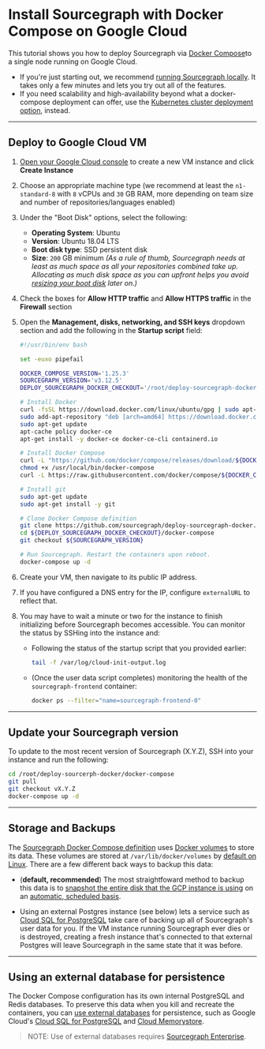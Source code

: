 # Install Sourcegraph with Docker Compose on Google Cloud

This tutorial shows you how to deploy Sourcegraph via [Docker Compose](https://docs.docker.com/compose/)to a single node running on Google Cloud.

* If you're just starting out, we recommend [running Sourcegraph locally](index.md). It takes only a few minutes and lets you try out all of the features.
* If you need scalability and high-availability beyond what a docker-compose deployment can offer, use the [Kubernetes cluster deployment option](https://github.com/sourcegraph/deploy-sourcegraph), instead.

---

## Deploy to Google Cloud VM

1. [Open your Google Cloud console](https://console.cloud.google.com/compute/instances) to create a new VM instance and click **Create Instance**
1. Choose an appropriate machine type (we recommend at least the `n1-standard-8` with `8` vCPUs and `30` GB RAM, more depending on team size and number of repositories/languages enabled)
1. Under the "Boot Disk" options, select the following:

    * **Operating System**: Ubuntu
    * **Version**: Ubuntu 18.04 LTS
    * **Boot disk type**: SSD persistent disk
    * **Size**: `200` GB minimum *(As a rule of thumb, Sourcegraph needs at least as much space as all your repositories combined take up. Allocating as much disk space as you can upfront helps you avoid [resizing your boot disk](https://cloud.google.com/compute/docs/disks/add-persistent-disk#resize_pd) later on.)*

1. Check the boxes for **Allow HTTP traffic** and **Allow HTTPS traffic** in the **Firewall** section
1. Open the **Management, disks, networking, and SSH keys** dropdown section and add the following in the **Startup script** field:

    ```bash
    #!/usr/bin/env bash

    set -euxo pipefail

    DOCKER_COMPOSE_VERSION='1.25.3'
    SOURCEGRAPH_VERSION='v3.12.5'
    DEPLOY_SOURCEGRAPH_DOCKER_CHECKOUT='/root/deploy-sourcegraph-docker'

    # Install Docker
    curl -fsSL https://download.docker.com/linux/ubuntu/gpg | sudo apt-key add -
    sudo add-apt-repository "deb [arch=amd64] https://download.docker.com/linux/ubuntu $(lsb_release -cs) stable"
    sudo apt-get update
    apt-cache policy docker-ce
    apt-get install -y docker-ce docker-ce-cli containerd.io

    # Install Docker Compose
    curl -L "https://github.com/docker/compose/releases/download/${DOCKER_COMPOSE_VERSION}/docker-compose-$(uname -s)-$(uname -m)" -o /usr/local/bin/docker-compose
    chmod +x /usr/local/bin/docker-compose
    curl -L https://raw.githubusercontent.com/docker/compose/${DOCKER_COMPOSE_VERSION}/contrib/completion/bash/docker-compose -o /etc/bash_completion.d/docker-compose

    # Install git
    sudo apt-get update
    sudo apt-get install -y git

    # Clone Docker Compose definition
    git clone https://github.com/sourcegraph/deploy-sourcegraph-docker.git ${DEPLOY_SOURCEGRAPH_DOCKER_CHECKOUT}
    cd ${DEPLOY_SOURCEGRAPH_DOCKER_CHECKOUT}/docker-compose
    git checkout ${SOURCEGRAPH_VERSION}

    # Run Sourcegraph. Restart the containers upon reboot.
    docker-compose up -d
    ```

1. Create your VM, then navigate to its public IP address.
1. If you have configured a DNS entry for the IP, configure `externalURL` to reflect that.
1. You may have to wait a minute or two for the instance to finish initializing before Sourcegraph becomes accessible. You can monitor the status by SSHing into the instance and:
    * Following the status of the startup script that you provided earlier:

      ```bash
      tail -f /var/log/cloud-init-output.log
      ```

    * (Once the user data script completes) monitoring the health of the `sourcegraph-frontend` container:

      ```bash
      docker ps --filter="name=sourcegraph-frontend-0"
      ```

---

## Update your Sourcegraph version

To update to the most recent version of Sourcegraph (X.Y.Z), SSH into your instance and run the following:

```bash
cd /root/deploy-sourcerph-docker/docker-compose
git pull
git checkout vX.Y.Z
docker-compose up -d
```

---

## Storage and Backups

The [Sourcegraph Docker Compose definition](https://github.com/sourcegraph/deploy-sourcegraph-docker/blob/master/docker-compose/docker-compose.yaml) uses [Docker volumes](https://docs.docker.com/storage/volumes/) to store its data. These volumes are stored at `/var/lib/docker/volumes` by [default on Linux](https://docs.docker.com/storage/#choose-the-right-type-of-mount). There are a few different back ways to backup this data:

* (**default, recommended**) The most straightfoward method to backup this data is to [snapshot the entire disk that the GCP instance is using](https://cloud.google.com/compute/docs/disks/create-snapshots) on an [automatic, scheduled basis](https://cloud.google.com/compute/docs/disks/scheduled-snapshots).

* Using an external Postgres instance (see below) lets a service such as [Cloud SQL for PostgreSQL](https://cloud.google.com/sql/docs/postgres/) take care of backing up all of Sourcegraph's user data for you. If the VM instance running Sourcegraph ever dies or is destroyed, creating a fresh instance that's connected to that external Postgres will leave Sourcegraph in the same state that it was before.

---

## Using an external database for persistence

The Docker Compose configuration has its own internal PostgreSQL and Redis databases. To preserve this data when you kill and recreate the containers, you can [use external databases](../../external_database.md) for persistence, such as Google Cloud's [Cloud SQL for PostgreSQL](https://cloud.google.com/sql/docs/postgres/) and [Cloud Memorystore](https://cloud.google.com/memorystore/).

> NOTE: Use of external databases requires [Sourcegraph Enterprise](https://about.sourcegraph.com/pricing).

